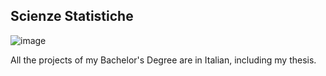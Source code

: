 ## **Scienze Statistiche**

![image](https://www.unimib.it/sites/default/files/styles/copertina_corsi_1320x439/public/Copertine%20corsi/Scienze%20statistiche%20ed%20economiche%20L.jpg?itok=SJaxaf4B)

All the projects of my Bachelor's Degree are in Italian, including my thesis.
